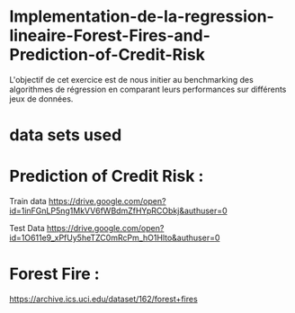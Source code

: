 # Implementation-de-la-regression-lineaire-Forest-Fires-and-Prediction-of-Credit-Risk
L'objectif de cet exercice est de nous initier au benchmarking des algorithmes de régression en comparant leurs performances sur différents jeux de données. 
# data sets used
# Prediction of Credit Risk :
Train data https://drive.google.com/open?id=1inFGnLP5ng1MkVV6fWBdmZfHYpRCObkj&authuser=0

Test Data  https://drive.google.com/open?id=1O611e9_xPfUy5heTZC0mRcPm_hO1Hlto&authuser=0

# Forest Fire : 
https://archive.ics.uci.edu/dataset/162/forest+fires

